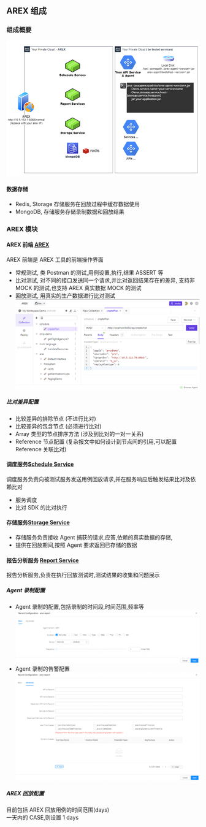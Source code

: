 ## AREX 组成

### 组成概要

![](../resource/arch.png)

#### 数据存储

- Redis, Storage 存储服务在回放过程中缓存数据使用
- MongoDB, 存储服务存储录制数据和回放结果

### AREX 模块

#### AREX 前端 [AREX](https://github.com/arextest/arex)

AREX 前端是 AREX 工具的前端操作界面

- 常规测试, 类 Postman 的测试,用例设置,执行,结果 ASSERT 等
- 比对测试, 对不同的接口发送同一个请求,并比对返回结果存在的差异, 支持非 MOCK 的测试,也支持 AREX 真实数据 MOCK 的测试
- 回放测试, 用真实的生产数据进行比对测试  
  ![](../resource/c3.4.png)

##### 比对差异配置

- 比较差异的排除节点 (不进行比对)
- 比较差异的包含节点 (必须进行比对)
- Array 类型的节点排序方法 (涉及到比对的一对一关系)
- Reference 节点配置 (复杂报文中如何设计到节点间的引用,可以配置 Reference 关联比对)

#### 调度服务[Schedule Service](https://github.com/arextest/arex-replay-schedule)

调度服务负责向被测试服务发送用例回放请求,并在服务响应后触发结果比对及依赖比对

- 服务调度
- 比对 SDK 的比对执行

#### 存储服务[Storage Service](https://github.com/arextest/arex-storage)

- 存储服务负责接收 Agent 捕获的请求,应答,依赖的真实数据的存储,
- 提供在回放期间,按照 Agent 要求返回已存储的数据

#### 报告分析服务 [Report Service](https://github.com/arextest/arex-report)

报告分析服务,负责在执行回放测试时,测试结果的收集和问题展示

##### Agent 录制配置

- Agent 录制的配置,包括录制的时间段,时间范围,频率等  
  ![](../resource/configservice.record.basic.png)
- Agent 录制的告警配置
  ![](../resource/configservice.record.advance.png)

##### AREX 回放配置

目前包括 AREX 回放用例的时间范围(days)  
一天内的 CASE,则设置 1 days
